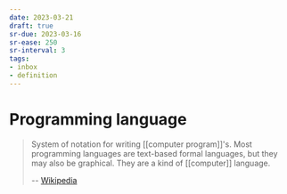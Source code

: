 ```yaml
---
date: 2023-03-21
draft: true
sr-due: 2023-03-16
sr-ease: 250
sr-interval: 3
tags:
- inbox
- definition
---
```


# Programming language

> System of notation for writing [[computer program]]'s. Most programming
> languages are text-based formal languages, but they may also be graphical.
> They are a kind of [[computer]] language.
>
> -- [Wikipedia](https://en.wikipedia.org/wiki/Programming_language)